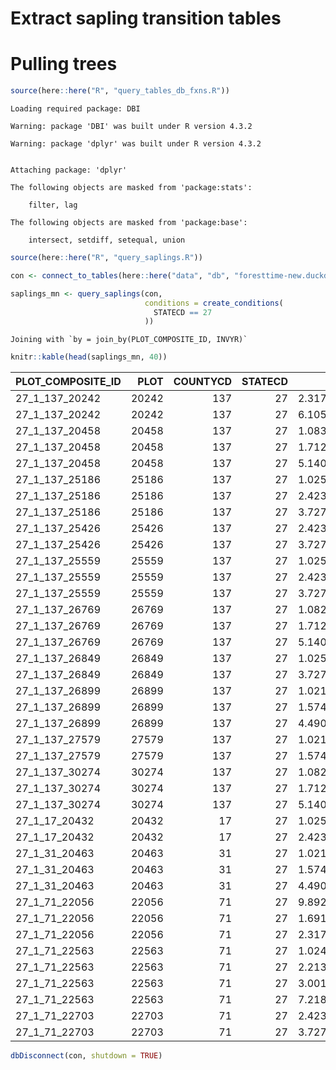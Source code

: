 # Extract sapling transition tables

# Pulling trees

``` r
source(here::here("R", "query_tables_db_fxns.R"))
```

    Loading required package: DBI

    Warning: package 'DBI' was built under R version 4.3.2

    Warning: package 'dplyr' was built under R version 4.3.2


    Attaching package: 'dplyr'

    The following objects are masked from 'package:stats':

        filter, lag

    The following objects are masked from 'package:base':

        intersect, setdiff, setequal, union

``` r
source(here::here("R", "query_saplings.R"))

con <- connect_to_tables(here::here("data", "db", "foresttime-new.duckdb"))
```

``` r
saplings_mn <- query_saplings(con, 
                              conditions = create_conditions(
                                STATECD == 27
                              ))
```

    Joining with `by = join_by(PLOT_COMPOSITE_ID, INVYR)`

``` r
knitr::kable(head(saplings_mn, 40))
```

| PLOT_COMPOSITE_ID |  PLOT | COUNTYCD | STATECD |       PLT_CN | INVYR | PREV_INVYR | CYCLE | live_sapling | new_sapling | sapling_sapling | sapling_tree | sapling_dead | sapling_removed | sapling_not_sampled | sapling_missing_data | sapling_vanishes_next_year | PREV_live_sapling | sapling_vanished | presumed_dead | timespan | sapling_sapling_prop | sapling_tree_prop | sapling_removed_prop | presumed_dead_prop | sapling_not_sampled_prop | sapling_missing_data_prop |
|:------------------|------:|---------:|--------:|-------------:|------:|-----------:|------:|-------------:|------------:|----------------:|-------------:|-------------:|----------------:|--------------------:|---------------------:|---------------------------:|------------------:|-----------------:|--------------:|---------:|---------------------:|------------------:|---------------------:|-------------------:|-------------------------:|--------------------------:|
| 27_1_137_20242    | 20242 |      137 |      27 | 2.317369e+14 |  2015 |       2010 |    15 |            4 |           2 |               2 |            0 |            1 |               0 |                   0 |                    0 |                          0 |                 3 |                0 |             1 |        5 |            0.6666667 |         0.0000000 |                    0 |          0.3333333 |                        0 |                         0 |
| 27_1_137_20242    | 20242 |      137 |      27 | 6.105543e+14 |  2020 |       2015 |    16 |            4 |           1 |               3 |            0 |            1 |               0 |                   0 |                    0 |                          4 |                 4 |                0 |             1 |        5 |            0.7500000 |         0.0000000 |                    0 |          0.2500000 |                        0 |                         0 |
| 27_1_137_20458    | 20458 |      137 |      27 | 1.083012e+14 |  2009 |       2004 |    14 |            5 |           2 |               3 |            0 |            0 |               0 |                   0 |                    0 |                          0 |                 3 |                0 |             0 |        5 |            1.0000000 |         0.0000000 |                    0 |          0.0000000 |                        0 |                         0 |
| 27_1_137_20458    | 20458 |      137 |      27 | 1.712559e+14 |  2014 |       2009 |    15 |            4 |           1 |               3 |            1 |            1 |               0 |                   0 |                    0 |                          0 |                 5 |                0 |             1 |        5 |            0.6000000 |         0.2000000 |                    0 |          0.2000000 |                        0 |                         0 |
| 27_1_137_20458    | 20458 |      137 |      27 | 5.140807e+14 |  2019 |       2014 |    16 |            0 |           0 |               0 |            0 |            4 |               0 |                   0 |                    0 |                          0 |                 4 |                0 |             4 |        5 |            0.0000000 |         0.0000000 |                    0 |          1.0000000 |                        0 |                         0 |
| 27_1_137_25186    | 25186 |      137 |      27 | 1.025575e+14 |  2007 |       2002 |    13 |           10 |           8 |               2 |            0 |            0 |               0 |                   0 |                    0 |                          0 |                 2 |                0 |             0 |        5 |            1.0000000 |         0.0000000 |                    0 |          0.0000000 |                        0 |                         0 |
| 27_1_137_25186    | 25186 |      137 |      27 | 2.423800e+14 |  2012 |       2007 |    14 |           13 |           3 |              10 |            0 |            0 |               0 |                   0 |                    0 |                          0 |                10 |                0 |             0 |        5 |            1.0000000 |         0.0000000 |                    0 |          0.0000000 |                        0 |                         0 |
| 27_1_137_25186    | 25186 |      137 |      27 | 3.727847e+14 |  2017 |       2012 |    15 |           11 |           0 |              11 |            1 |            1 |               0 |                   0 |                    0 |                         11 |                13 |                0 |             1 |        5 |            0.8461538 |         0.0769231 |                    0 |          0.0769231 |                        0 |                         0 |
| 27_1_137_25426    | 25426 |      137 |      27 | 2.423803e+14 |  2012 |       2007 |    14 |            9 |           1 |               8 |            0 |            0 |               0 |                   0 |                    0 |                          0 |                 8 |                0 |             0 |        5 |            1.0000000 |         0.0000000 |                    0 |          0.0000000 |                        0 |                         0 |
| 27_1_137_25426    | 25426 |      137 |      27 | 3.727856e+14 |  2017 |       2012 |    15 |            9 |           0 |               9 |            0 |            0 |               0 |                   0 |                    0 |                          9 |                 9 |                0 |             0 |        5 |            1.0000000 |         0.0000000 |                    0 |          0.0000000 |                        0 |                         0 |
| 27_1_137_25559    | 25559 |      137 |      27 | 1.025570e+14 |  2007 |       2002 |    13 |            1 |           0 |               1 |            0 |            0 |               0 |                   0 |                    0 |                          0 |                 1 |                0 |             0 |        5 |            1.0000000 |         0.0000000 |                    0 |          0.0000000 |                        0 |                         0 |
| 27_1_137_25559    | 25559 |      137 |      27 | 2.423801e+14 |  2012 |       2007 |    14 |           11 |          11 |               0 |            0 |            1 |               0 |                   0 |                    0 |                          0 |                 1 |                0 |             1 |        5 |            0.0000000 |         0.0000000 |                    0 |          1.0000000 |                        0 |                         0 |
| 27_1_137_25559    | 25559 |      137 |      27 | 3.727857e+14 |  2017 |       2012 |    15 |           23 |          14 |               9 |            0 |            2 |               0 |                   0 |                    0 |                         23 |                11 |                0 |             2 |        5 |            0.8181818 |         0.0000000 |                    0 |          0.1818182 |                        0 |                         0 |
| 27_1_137_26769    | 26769 |      137 |      27 | 1.082955e+14 |  2009 |       2004 |    14 |           17 |           3 |              14 |            0 |            0 |               0 |                   0 |                    0 |                          0 |                14 |                0 |             0 |        5 |            1.0000000 |         0.0000000 |                    0 |          0.0000000 |                        0 |                         0 |
| 27_1_137_26769    | 26769 |      137 |      27 | 1.712550e+14 |  2014 |       2009 |    15 |           16 |           2 |              14 |            3 |            0 |               0 |                   0 |                    0 |                          0 |                17 |                0 |             0 |        5 |            0.8235294 |         0.1764706 |                    0 |          0.0000000 |                        0 |                         0 |
| 27_1_137_26769    | 26769 |      137 |      27 | 5.140779e+14 |  2019 |       2014 |    16 |           11 |           1 |              10 |            2 |            4 |               0 |                   0 |                    0 |                         11 |                16 |                0 |             4 |        5 |            0.6250000 |         0.1250000 |                    0 |          0.2500000 |                        0 |                         0 |
| 27_1_137_26849    | 26849 |      137 |      27 | 1.025565e+14 |  2007 |       2002 |    13 |            7 |           2 |               5 |            1 |            0 |               0 |                   0 |                    0 |                          0 |                 8 |                2 |             2 |        5 |            0.6250000 |         0.1250000 |                    0 |          0.2500000 |                        0 |                         0 |
| 27_1_137_26849    | 26849 |      137 |      27 | 3.727855e+14 |  2017 |       2012 |    15 |            4 |           0 |               4 |            1 |            0 |               0 |                   0 |                    0 |                          4 |                 5 |                0 |             0 |        5 |            0.8000000 |         0.2000000 |                    0 |          0.0000000 |                        0 |                         0 |
| 27_1_137_26899    | 26899 |      137 |      27 | 1.021495e+14 |  2008 |       2003 |    13 |            6 |           3 |               3 |            0 |            2 |               0 |                   0 |                    0 |                          0 |                 5 |                0 |             2 |        5 |            0.6000000 |         0.0000000 |                    0 |          0.4000000 |                        0 |                         0 |
| 27_1_137_26899    | 26899 |      137 |      27 | 1.574074e+13 |  2013 |       2008 |    14 |            6 |           1 |               5 |            1 |            0 |               0 |                   0 |                    0 |                          0 |                 6 |                0 |             0 |        5 |            0.8333333 |         0.1666667 |                    0 |          0.0000000 |                        0 |                         0 |
| 27_1_137_26899    | 26899 |      137 |      27 | 4.490731e+14 |  2018 |       2013 |    15 |            8 |           2 |               6 |            0 |            0 |               0 |                   0 |                    0 |                          8 |                 6 |                0 |             0 |        5 |            1.0000000 |         0.0000000 |                    0 |          0.0000000 |                        0 |                         0 |
| 27_1_137_27579    | 27579 |      137 |      27 | 1.021580e+14 |  2008 |       2003 |    13 |            3 |           0 |               3 |            0 |            0 |               0 |                   0 |                    0 |                          0 |                 6 |                3 |             3 |        5 |            0.5000000 |         0.0000000 |                    0 |          0.5000000 |                        0 |                         0 |
| 27_1_137_27579    | 27579 |      137 |      27 | 1.574235e+13 |  2013 |       2008 |    14 |            5 |           2 |               3 |            0 |            0 |               0 |                   0 |                    0 |                          0 |                 3 |                0 |             0 |        5 |            1.0000000 |         0.0000000 |                    0 |          0.0000000 |                        0 |                         0 |
| 27_1_137_30274    | 30274 |      137 |      27 | 1.082997e+14 |  2009 |       2004 |    14 |           28 |          11 |              17 |            0 |            5 |               0 |                   0 |                    0 |                          0 |                22 |                0 |             5 |        5 |            0.7727273 |         0.0000000 |                    0 |          0.2272727 |                        0 |                         0 |
| 27_1_137_30274    | 30274 |      137 |      27 | 1.712537e+14 |  2014 |       2009 |    15 |           32 |           8 |              24 |            0 |            4 |               0 |                   0 |                    0 |                          0 |                28 |                0 |             4 |        5 |            0.8571429 |         0.0000000 |                    0 |          0.1428571 |                        0 |                         0 |
| 27_1_137_30274    | 30274 |      137 |      27 | 5.140782e+14 |  2019 |       2014 |    16 |           29 |           2 |              27 |            1 |            4 |               0 |                   0 |                    0 |                         29 |                32 |                0 |             4 |        5 |            0.8437500 |         0.0312500 |                    0 |          0.1250000 |                        0 |                         0 |
| 27_1_17_20432     | 20432 |       17 |      27 | 1.025664e+14 |  2007 |       2002 |    13 |           15 |           5 |              10 |            0 |            3 |               0 |                   0 |                    0 |                          0 |                18 |                5 |             8 |        5 |            0.5555556 |         0.0000000 |                    0 |          0.4444444 |                        0 |                         0 |
| 27_1_17_20432     | 20432 |       17 |      27 | 2.423822e+14 |  2012 |       2007 |    14 |           19 |           4 |              15 |            0 |            0 |               0 |                   0 |                    0 |                          0 |                15 |                0 |             0 |        5 |            1.0000000 |         0.0000000 |                    0 |          0.0000000 |                        0 |                         0 |
| 27_1_31_20463     | 20463 |       31 |      27 | 1.021487e+14 |  2008 |       2003 |    13 |           27 |           1 |              26 |            2 |            3 |               0 |                   0 |                    0 |                          0 |                31 |                0 |             3 |        5 |            0.8387097 |         0.0645161 |                    0 |          0.0967742 |                        0 |                         0 |
| 27_1_31_20463     | 20463 |       31 |      27 | 1.574085e+13 |  2013 |       2008 |    14 |           27 |           1 |              26 |            0 |            1 |               0 |                   0 |                    0 |                          0 |                27 |                0 |             1 |        5 |            0.9629630 |         0.0000000 |                    0 |          0.0370370 |                        0 |                         0 |
| 27_1_31_20463     | 20463 |       31 |      27 | 4.490732e+14 |  2018 |       2013 |    15 |           29 |           2 |              27 |            0 |            0 |               0 |                   0 |                    0 |                         29 |                27 |                0 |             0 |        5 |            1.0000000 |         0.0000000 |                    0 |          0.0000000 |                        0 |                         0 |
| 27_1_71_22056     | 22056 |       71 |      27 | 9.892867e+13 |  2005 |       2000 |    13 |            6 |           1 |               5 |            1 |            1 |               0 |                   0 |                    0 |                          0 |                 7 |                0 |             1 |        5 |            0.7142857 |         0.1428571 |                    0 |          0.1428571 |                        0 |                         0 |
| 27_1_71_22056     | 22056 |       71 |      27 | 1.691066e+14 |  2010 |       2005 |    14 |            6 |           0 |               6 |            0 |            0 |               0 |                   0 |                    0 |                          0 |                 6 |                0 |             0 |        5 |            1.0000000 |         0.0000000 |                    0 |          0.0000000 |                        0 |                         0 |
| 27_1_71_22056     | 22056 |       71 |      27 | 2.317363e+14 |  2015 |       2010 |    15 |            0 |           0 |               0 |            0 |            6 |               0 |                   0 |                    0 |                          0 |                 6 |                0 |             6 |        5 |            0.0000000 |         0.0000000 |                    0 |          1.0000000 |                        0 |                         0 |
| 27_1_71_22563     | 22563 |       71 |      27 | 1.024599e+14 |  2006 |       2001 |    13 |            2 |           0 |               2 |            0 |            0 |               0 |                   0 |                    0 |                          0 |                 2 |                0 |             0 |        5 |            1.0000000 |         0.0000000 |                    0 |          0.0000000 |                        0 |                         0 |
| 27_1_71_22563     | 22563 |       71 |      27 | 2.213479e+14 |  2011 |       2006 |    14 |            0 |           0 |               0 |            0 |            0 |               0 |                   2 |                    0 |                          0 |                 2 |                0 |             0 |        5 |            0.0000000 |         0.0000000 |                    0 |          0.0000000 |                        1 |                         0 |
| 27_1_71_22563     | 22563 |       71 |      27 | 3.001625e+14 |  2016 |       2011 |    15 |            3 |           3 |               0 |            0 |            0 |               0 |                   0 |                    0 |                          0 |                 0 |                0 |             0 |        5 |                   NA |                NA |                   NA |                 NA |                       NA |                        NA |
| 27_1_71_22563     | 22563 |       71 |      27 | 7.218268e+14 |  2021 |       2016 |    16 |            5 |           2 |               3 |            0 |            0 |               0 |                   0 |                    0 |                          5 |                 3 |                0 |             0 |        5 |            1.0000000 |         0.0000000 |                    0 |          0.0000000 |                        0 |                         0 |
| 27_1_71_22703     | 22703 |       71 |      27 | 2.423795e+14 |  2012 |       2007 |    14 |            4 |           0 |               4 |            0 |            0 |               0 |                   0 |                    0 |                          0 |                 4 |                0 |             0 |        5 |            1.0000000 |         0.0000000 |                    0 |          0.0000000 |                        0 |                         0 |
| 27_1_71_22703     | 22703 |       71 |      27 | 3.727851e+14 |  2017 |       2012 |    15 |            5 |           1 |               4 |            0 |            0 |               0 |                   0 |                    0 |                          5 |                 4 |                0 |             0 |        5 |            1.0000000 |         0.0000000 |                    0 |          0.0000000 |                        0 |                         0 |

``` r
dbDisconnect(con, shutdown = TRUE)
```

